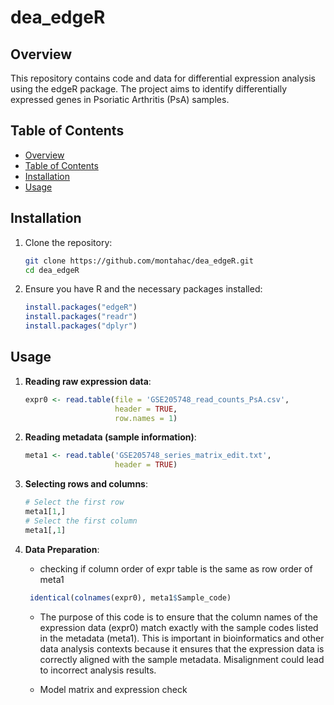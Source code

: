 # dea_edgeR

## Overview

This repository contains code and data for differential expression analysis using the edgeR package. The project aims to identify differentially expressed genes in Psoriatic Arthritis (PsA) samples.

## Table of Contents

- [Overview](#overview)
- [Table of Contents](#table-of-contents)
- [Installation](#installation)
- [Usage](#usage)


## Installation

1. Clone the repository:
    ```sh
    git clone https://github.com/montahac/dea_edgeR.git
    cd dea_edgeR
    ```

2. Ensure you have R and the necessary packages installed:
    ```r
    install.packages("edgeR")
    install.packages("readr")
    install.packages("dplyr")
    ```

## Usage

1. **Reading raw expression data**:
    ```r
    expr0 <- read.table(file = 'GSE205748_read_counts_PsA.csv', 
                        header = TRUE,
                        row.names = 1)
    ```

2. **Reading metadata (sample information)**:
    ```r
    meta1 <- read.table('GSE205748_series_matrix_edit.txt',
                        header = TRUE)
    ```

3. **Selecting rows and columns**:
    ```r
    # Select the first row
    meta1[1,]
    # Select the first column
    meta1[,1]
    ```

4. **Data Preparation**:
   - checking if column order of expr table is the same as row order of meta1
   ```r
    identical(colnames(expr0), meta1$Sample_code)
    ```

   - The purpose of this code is to ensure that the column names of the expression data (expr0) match exactly with the sample codes listed in the metadata (meta1). This is important in bioinformatics and other data analysis contexts because it ensures that the expression data is correctly aligned with the sample metadata. Misalignment could lead to incorrect analysis results.
  
   - Model matrix and expression check
  

   


